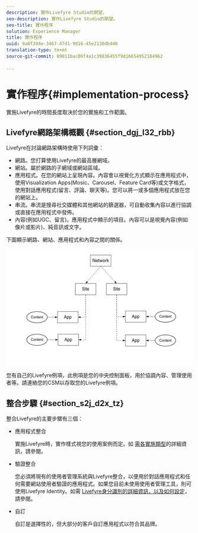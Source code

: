 ```yaml
---
description: 實作Livefyre Studio的期望。
seo-description: 實作Livefyre Studio的期望。
seo-title: 實作程序
solution: Experience Manager
title: 實作程序
uuid: 9a0f394e-3467-47d1-9816-45e2130db440
translation-type: tm+mt
source-git-commit: 09011bac06f4a1c39836455f9d16654952184962

---
```



# 實作程序{#implementation-process}

實施Livefyre的時間長度取決於您的實施和工作範圍。

## Livefyre網路架構概觀 {#section_dgj_l32_rbb}

Livefyre在討論網路架構時使用下列詞彙：

* 網路。您打算使用Livefyre的最高層網域。
* 網站。屬於網路的子網域或網站區域。
* 應用程式。在您的網站上呈現內容。內容會以視覺化方式顯示在應用程式中，使用Visualization Apps(Mosic、Carousel、Feature Card等)或文字格式，使用對話應用程式(留言、評論、聊天等)。您可以將一或多個應用程式放在您的網站上。
* 串流。串流是搜尋社交媒體和其他網站的篩選器，可自動收集內容以進行協調或直接在應用程式中發佈。
* 內容(例如UGC、留言)。應用程式中顯示的項目。內容可以是視覺內容(例如像片或影片)、純音訊或文字。

下圖顯示網路、網站、應用程式和內容之間的關係。

![](assets/network_site_architecture.png)

您有自己的Livefyre例項，此例項是您的中央控制面板，用於協調內容、管理使用者等。請連絡您的CSM以存取您的Livefyre例項。

## 整合步驟 {#section_s2j_d2x_tz}

整合Livefyre的主要步驟有三個：

* 應用程式整合

   實施Livefyre時，實作樣式視您的使用案例而定。如 [需各實施類型](/help/implementation/c-getting-started/c-implementation-process/c-app-integration-types.md#c_app_integration_types)的詳細資訊，請參閱。

* 驗證整合

   您必須將現有的使用者管理系統與Livefyre整合，以便用於對話應用程式和任何需要網站使用者驗證的應用程式。如果您目前未使用使用者管理工具，則可使用Livefyre Identity。如需 [Livefyre身分識別的詳細資訊，以及如何設定](/help/implementation/c-livefyre-identity-comp/c-livefyre-identity-comp.md#c_livefyre_identity)，請參閱。

* 自訂

   自訂是選擇性的，但大部分的客戶自訂應用程式以符合其品牌。

